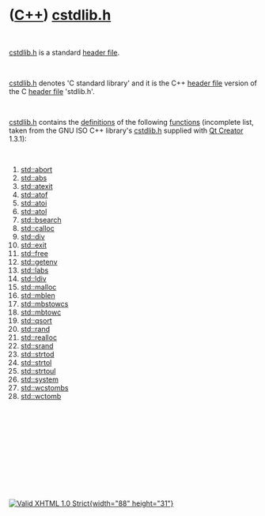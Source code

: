 



 

 

 

 

 

([C++](Cpp.htm)) [cstdlib.h](CppCstdlibH.htm)
=============================================

 

[cstdlib.h](CppCstdlibH.htm) is a standard [header
file](CppHeaderFile.htm).

 

[cstdlib.h](CppCstdlibH.htm) denotes 'C standard library' and it is the
C++ [header file](CppHeaderFile.htm) version of the C [header
file](CppHeaderFile.htm) 'stdlib.h'.

 

[cstdlib.h](CppCstdlibH.htm) contains the
[definitions](CppDefinition.htm) of the following
[functions](CppFunction.htm) (incomplete list, taken from the GNU ISO
C++ library's [cstdlib.h](CppCstdlibH.htm) supplied with [Qt
Creator](CppQtCreator.htm) 1.3.1):

 

1.  [std::abort](CppAbort.htm)
2.  [std::abs](CppAbs.htm)
3.  [std::atexit](CppAtexit.htm)
4.  [std::atof](CppAtof.htm)
5.  [std::atoi](CppAtoi.htm)
6.  [std::atol](CppAtol.htm)
7.  [std::bsearch](CppBsearch.htm)
8.  [std::calloc](CppCalloc.htm)
9.  [std::div](CppDiv.htm)
10. [std::exit](CppExit.htm)
11. [std::free](CppFree.htm)
12. [std::getenv](CppGetenv.htm)
13. [std::labs](CppLabs.htm)
14. [std::ldiv](CppLdiv.htm)
15. [std::malloc](CppMalloc.htm)
16. [std::mblen](CppMblen.htm)
17. [std::mbstowcs](CppMbstowcs.htm)
18. [std::mbtowc](CppMbtowc.htm)
19. [std::qsort](CppQsort.htm)
20. [std::rand](CppRand.htm)
21. [std::realloc](CppRealloc.htm)
22. [std::srand](CppSrand.htm)
23. [std::strtod](CppStrtod.htm)
24. [std::strtol](CppStrtol.htm)
25. [std::strtoul](CppStrtoul.htm)
26. [std::system](CppSystem.htm)
27. [std::wcstombs](CppWcstombs.htm)
28. [std::wctomb](CppWctomb.htm)

 

 

 

 

 





 

[![Valid XHTML 1.0 Strict](valid-xhtml10.png){width="88"
height="31"}](http://validator.w3.org/check?uri=referer)
